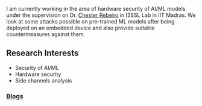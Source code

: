 I am currently working in the area of hardware security of AI/ML models under the supervision on Dr. [Chester Rebeiro](https://www.cse.iitm.ac.in/~chester/) in I2SSL Lab in IIT Madras. We look at some attacks possible on pre-trained ML models after being deployed on an embedded device and also provide suitable countermeasures against them. 

## Research Interests

* Security of AI/ML
* Hardware security
* Side channels analysis 

### [Blogs](https://reetwikdasblogs.azurewebsites.net/)
